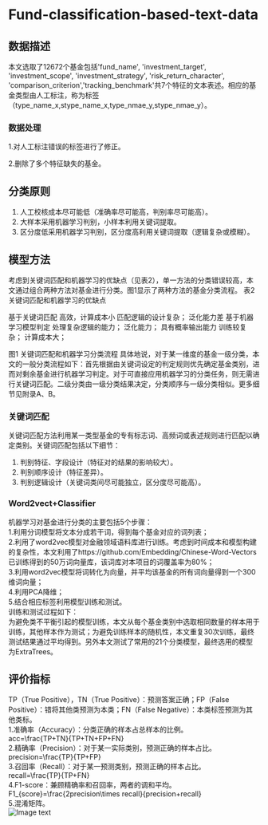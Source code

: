 # Fund-classification-based-text-data
## 数据描述
本文选取了12672个基金包括'fund_name', 'investment_target', 'investment_scope', 'investment_strategy', 'risk_return_character', 'comparison_criterion','tracking_benchmark'共7个特征的文本表述。相应的基金类型由人工标注，称为标签（type_name_x,stype_name_x,type_nmae_y,stype_nmae_y）。
### 数据处理
1.对人工标注错误的标签进行了修正。  

2.删除了多个特征缺失的基金。
## 分类原则
1. 人工校核成本尽可能低（准确率尽可能高，判别率尽可能高）。  
2. 大样本采用机器学习判别，小样本利用关键词提取。  
3. 区分度低采用机器学习判别，区分度高利用关键词提取（逻辑复杂或模糊）。  
## 模型方法
考虑到关键词匹配和机器学习的优缺点（见表2），单一方法的分类错误较高，本文通过组合两种方法对基金进行分类。图1显示了两种方法的基金分类流程。
表2 关键词匹配和机器学习的优缺点

基于关键词匹配	高效，计算成本小	匹配逻辑的设计复杂；
泛化能力差
基于机器学习模型判定	处理复杂逻辑的能力；
泛化能力；
具有概率输出能力	训练较复杂；
计算成本大；


图1 关键词匹配和机器学习分类流程
具体地说，对于某一维度的基金一级分类，本文的一般分类流程如下：首先根据由关键词设定的判定规则优先确定基金类别，进而对剩余基金进行机器学习判定。对于可直接应用机器学习的分类任务，则无需进行关键词匹配。二级分类由一级分类结果决定，分类顺序与一级分类相似。更多细节见附录A、B。
### 关键词匹配
关键词匹配方法利用某一类型基金的专有标志词、高频词或表述规则进行匹配以确定类别。关键词匹配包括以下细节：
1. 判别特征、字段设计（特征对的结果的影响较大）。  
2. 判别顺序设计（特征差异）。  
3. 判别逻辑设计（关键词类间尽可能独立，区分度尽可能高）。  
### Word2vect+Classifier
机器学习对基金进行分类的主要包括5个步骤：  
1.利用分词模型将文本分成若干词，得到每个基金对应的词列表；  
2.利用了word2vec模型对金融领域语料库进行训练。考虑到时间成本和模型构建的复杂性，本文利用了https://github.com/Embedding/Chinese-Word-Vectors已训练得到的50万词向量库，该词库对本项目的词覆盖率为80%；  
3.利用word2vec模型将词转化为向量，并平均该基金的所有词向量得到一个300维词向量；  
4.利用PCA降维；  
5.结合相应标签利用模型训练和测试。  
训练和测试过程如下：  
为避免类不平衡引起的模型训练，本文从每个基金类别中选取相同数量的样本用于训练，其他样本作为测试；为避免训练样本的随机性，本文重复30次训练，最终测试结果通过平均得到。另外本文测试了常用的21个分类模型，最终选用的模型为ExtraTrees。  
## 评价指标
TP（True Positive），TN（True Positive）：预测答案正确；FP（False Positive）：错将其他类预测为本类；FN（False Negative）：本类标签预测为其他类标。  
1.准确率（Accuracy）：分类正确的样本占总样本的比例。  
acc=\frac{TP+TN}{TP+TN+FP+FN}  
2.精确率（Precision）：对于某一实际类别，预测正确的样本占比。  
precision=\frac{TP}{TP+FP}  
3.召回率（Recall）：对于某一预测类别，预测正确的样本占比。  
recall=\frac{TP}{TP+FN}  
4.F1-score：兼顾精确率和召回率，两者的调和平均。  
F1_{score}=\frac{2precision\times recall}{precision+recall}  
5.混淆矩阵。  
![Image text](https://github.com/hyliush/Fund-classification-based-text-data/blob/main/%E5%81%8F%E8%82%A1%E5%81%8F%E5%80%BA.png)
